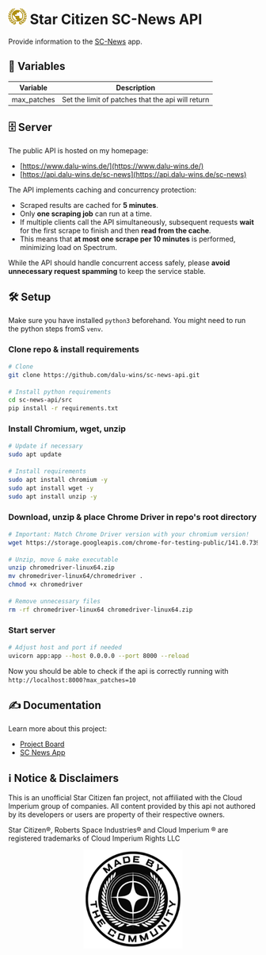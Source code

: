 # <img src="https://github.com/dalu-wins/sc-news/blob/main/assets/app_icon.svg" alt="App Icon" height="32"> Star Citizen SC-News API
Provide information to the [SC-News](https://github.com/dalu-wins/sc-news) app.

## 📝 Variables
| Variable | Description |
--- | ---
max_patches | Set the limit of patches that the api will return

## 🗄️ Server
The public API is hosted on my homepage:
- [https://www.dalu-wins.de/](https://www.dalu-wins.de/)
- [https://api.dalu-wins.de/sc-news](https://api.dalu-wins.de/sc-news)

The API implements caching and concurrency protection:
- Scraped results are cached for **5 minutes**.
- Only **one scraping job** can run at a time.
- If multiple clients call the API simultaneously, subsequent requests **wait** for the first scrape to finish and then **read from the cache**.
- This means that **at most one scrape per 10 minutes** is performed, minimizing load on Spectrum.

While the API should handle concurrent access safely, please **avoid unnecessary request spamming** to keep the service stable.

## 🛠️ Setup
Make sure you have installed `python3` beforehand. You might need to run the python steps fromS `venv`.

### Clone repo & install requirements
```bash
# Clone
git clone https://github.com/dalu-wins/sc-news-api.git

# Install python requirements
cd sc-news-api/src
pip install -r requirements.txt
```

### Install Chromium, wget, unzip
```bash
# Update if necessary
sudo apt update

# Install requirements
sudo apt install chromium -y
sudo apt install wget -y
sudo apt install unzip -y
```

### Download, unzip & place Chrome Driver in repo's root directory
```bash
# Important: Match Chrome Driver version with your chromium version!
wget https://storage.googleapis.com/chrome-for-testing-public/141.0.7390.122/linux64/chromedriver-linux64.zip

# Unzip, move & make executable
unzip chromedriver-linux64.zip
mv chromedriver-linux64/chromedriver .
chmod +x chromedriver

# Remove unnecessary files
rm -rf chromedriver-linux64 chromedriver-linux64.zip
```

### Start server
```bash
# Adjust host and port if needed
uvicorn app:app --host 0.0.0.0 --port 8000 --reload
```

Now you should be able to check if the api is correctly running with ```http://localhost:8000?max_patches=10```

## ✍ Documentation

Learn more about this project:
- [Project Board](https://github.com/users/dalu-wins/projects/3/views/1)
- [SC News App](https://github.com/dalu-wins/sc-news)

## ℹ️ Notice & Disclaimers

This is an unofficial Star Citizen fan project, not affiliated with the Cloud Imperium group of
companies. All content provided by this api not authored by its developers or users are property of their
respective owners.

Star Citizen®, Roberts Space Industries® and Cloud Imperium ® are registered trademarks of Cloud
Imperium Rights LLC

<p align="center">
  <img src="https://github.com/dalu-wins/sc-news/blob/main/assets/MadeByTheCommunity_White.png" alt="Made By The Community Banner" height="200">
</p>
